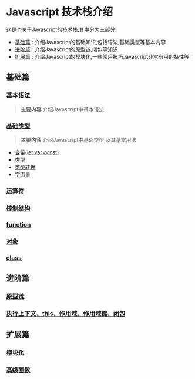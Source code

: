 # Javascript 技术栈介绍

这是个关于Javascript的技术栈,其中分为三部分:

* [基础篇](#基础篇) : 介绍Javascript的基础知识,包括语法,基础类型等基本内容
* [进阶篇](#进阶篇) : 介绍Javascript的原型链,闭包等知识
* [扩展篇](#扩展篇) : 介绍Javascript的模块化,一些常用技巧,javascript非常有用的特性等

## 基础篇

### [基本语法](/1.0.grammar/README.md)

> **主要内容** 介绍Javascript中基本语法

### [基础类型](/1.1.type/README.md)

> **主要内容** 介绍Javascript中基础类型,及其基本用法

* [变量(let var const)](/1.1.type/README.md#变量)
* [类型](/1.1.type/README.md#类型)
* [类型转换](/1.1.type/README.md#类型转换)
* [字面量](/1.1.type/README.md#字面量)

### [运算符](/1.2.运算符/README.md)

### [控制结构](/1.3.控制结构/README.md)

### [function](/1.4.function/README.md)

### [对象](/1.6.object/README.md)

### [class](/1.7.class/README.md)

## 进阶篇

### [原型链](/2.1.proto/README.md)

### [执行上下文、this、作用域、作用域链、闭包](/2.2.context&scope&closure/README.md)

## 扩展篇

### [模块化](/3.1.module/README.md)

### [高级函数](/3.2.advance.function/README.md)